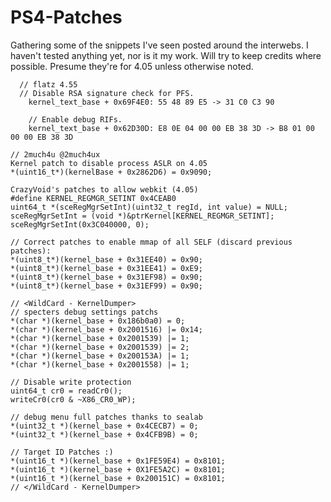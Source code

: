# PS4-Patches
Gathering some of the snippets I've seen posted around the interwebs. I haven't tested anything yet, nor is it my work. Will try to keep credits where possible. Presume they're for 4.05 unless otherwise noted.

```
  // flatz 4.55
  // Disable RSA signature check for PFS.
	kernel_text_base + 0x69F4E0: 55 48 89 E5 -> 31 C0 C3 90

	// Enable debug RIFs.
	kernel_text_base + 0x62D30D: E8 0E 04 00 00 EB 38 3D -> B8 01 00 00 00 EB 38 3D
```

```
// 2much4u @2much4ux
Kernel patch to disable process ASLR on 4.05
*(uint16_t*)(kernelBase + 0x2862D6) = 0x9090;
```
```
CrazyVoid's patches to allow webkit (4.05)
#define KERNEL_REGMGR_SETINT 0x4CEAB0
uint64_t *(sceRegMgrSetInt)(uint32_t regId, int value) = NULL;
sceRegMgrSetInt = (void *)&ptrKernel[KERNEL_REGMGR_SETINT];
sceRegMgrSetInt(0x3C040000, 0);
```

```
// Correct patches to enable mmap of all SELF (discard previous patches):
*(uint8_t*)(kernel_base + 0x31EE40) = 0x90;
*(uint8_t*)(kernel_base + 0x31EE41) = 0xE9;
*(uint8_t*)(kernel_base + 0x31EF98) = 0x90;
*(uint8_t*)(kernel_base + 0x31EF99) = 0x90;
```

```
// <WildCard - KernelDumper>
// specters debug settings patchs
*(char *)(kernel_base + 0x186b0a0) = 0; 
*(char *)(kernel_base + 0x2001516) |= 0x14;
*(char *)(kernel_base + 0x2001539) |= 1;
*(char *)(kernel_base + 0x2001539) |= 2;
*(char *)(kernel_base + 0x200153A) |= 1;
*(char *)(kernel_base + 0x2001558) |= 1;	
```
```
// Disable write protection
uint64_t cr0 = readCr0();
writeCr0(cr0 & ~X86_CR0_WP);
```
```
// debug menu full patches thanks to sealab
*(uint32_t *)(kernel_base + 0x4CECB7) = 0;
*(uint32_t *)(kernel_base + 0x4CFB9B) = 0;
```
```
// Target ID Patches :)
*(uint16_t *)(kernel_base + 0x1FE59E4) = 0x8101;
*(uint16_t *)(kernel_base + 0X1FE5A2C) = 0x8101;
*(uint16_t *)(kernel_base + 0x200151C) = 0x8101;
// </WildCard - KernelDumper>
```
